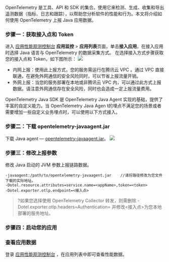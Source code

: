 OpenTelemetry 是工具、API 和 SDK 的集合。使用它来检测、生成、收集和导出遥测数据（指标、日志和跟踪），以帮助您分析软件的性能和行为。本文将介绍如何使用 OpenTelemetry 上报 Java 应用数据。




### 步骤一：获取接入点和 Token

进入 [应用性能观测控制台](https://console.cloud.tencent.com/apm) **应用监控** > **应用列表**页面，单击**接入应用**，在接入应用时选择 Java 语言与 OpenTelemetry 的数据采集方式。
在选择接入方式步骤获取您的接入点和 Token，如下图所示：
![](https://main.qcloudimg.com/raw/d7d94913947d31edf70e85c6462c6bac.png)


<dx-alert infotype="explain" title="上报方式说明">

- 内网上报：使用此上报方式，您的服务需运行在腾讯云 VPC 。通过 VPC 直接联通，在避免外网通信的安全风险同时，可以节省上报流量开销。
- 外网上报：当您的服务部署在本地或非腾讯云 VPC 内，可以通过此方式上报数据。请注意外网通信存在安全风险，同时也会造成一定上报流量费用。
  </dx-alert>


OpenTelemetry Java SDK 是 OpenTelemetry Java Agent 实现的基础，提供了丰富的自定义能力。当 OpenTelemetry Java Agen t的埋点不满足您的场景或者需要增加一些自定义业务埋点时，可以使用以下方式接入。

### 步骤二：下载 opentelemetry-javaagent.jar 

下载  Java agent — [opentelemetry-javaagent.jar](https://github.com/open-telemetry/opentelemetry-java-instrumentation/releases?spm=a2c4g.11186623.0.0.1e455765eR4tEn)。
![](https://qcloudimg.tencent-cloud.cn/raw/c66de19810463acafca9e3ca670f81af.png)

### 步骤三：修改上报参数

修改 Java 启动的 JVM 参数上报链路数据。

```
-javaagent:/path/to/opentelemetry-javaagent.jar    //请将路径修改为您文件下载的实际地址。
-Dotel.resource.attributes=service.name=<appName>,token=<token>
-Dotel.exporter.otlp.endpoint=<接入点>
```

>?如果您选择使用 OpenTelemetry Collector 转发，则需删除 -Dotel.exporter.otlp.headers=Authentication=<token> 并修改<接入点>为您本地部署的服务地址。

### 步骤四：启动您的应用

### 查看应用数据

登录 [应用性能观测控制台](https://console.cloud.tencent.com/apm) ，在应用列表中即可查看性能数据。

